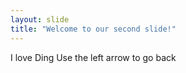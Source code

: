```yaml
---
layout: slide
title: "Welcome to our second slide!"
---
```

I love Ding
Use the left arrow to go back 
